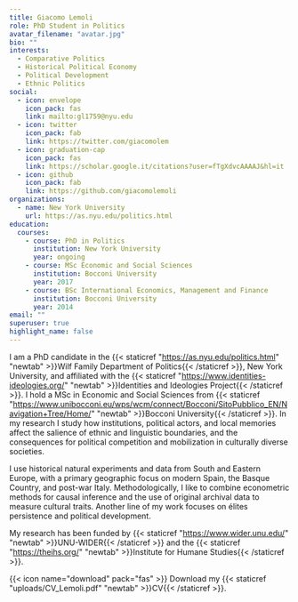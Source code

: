 ```yaml
---
title: Giacomo Lemoli
role: PhD Student in Politics
avatar_filename: "avatar.jpg"
bio: ""
interests:
  - Comparative Politics
  - Historical Political Economy
  - Political Development
  - Ethnic Politics
social:
  - icon: envelope
    icon_pack: fas
    link: mailto:gl1759@nyu.edu
  - icon: twitter
    icon_pack: fab
    link: https://twitter.com/giacomolem
  - icon: graduation-cap
    icon_pack: fas
    link: https://scholar.google.it/citations?user=fTgXdvcAAAAJ&hl=it
  - icon: github
    icon_pack: fab
    link: https://github.com/giacomolemoli
organizations:
  - name: New York University
    url: https://as.nyu.edu/politics.html
education:
  courses:
    - course: PhD in Politics
      institution: New York University
      year: ongoing
    - course: MSc Economic and Social Sciences
      institution: Bocconi University
      year: 2017
    - course: BSc International Economics, Management and Finance
      institution: Bocconi University
      year: 2014
email: ""
superuser: true
highlight_name: false
---
```

I am a PhD candidate in the {{< staticref "https://as.nyu.edu/politics.html" "newtab" >}}Wilf Family Department of Politics{{< /staticref >}}, New York University, and affiliated with the {{< staticref "https://www.identities-ideologies.org/" "newtab" >}}Identities and Ideologies Project{{< /staticref >}}. I hold a MSc in Economic and Social Sciences from {{< staticref "https://www.unibocconi.eu/wps/wcm/connect/Bocconi/SitoPubblico_EN/Navigation+Tree/Home/" "newtab" >}}Bocconi University{{< /staticref >}}. In my research I study how institutions, political actors, and local memories affect the salience of ethnic and linguistic boundaries, and the consequences for political competition and mobilization in culturally diverse societies. 

I use historical natural experiments and data from South and Eastern Europe, with a primary geographic focus on modern Spain, the Basque Country, and post-war Italy. Methodologically, I like to combine econometric methods for causal inference and the use of original archival data to measure cultural traits. Another line of my work focuses on élites persistence and political development.

My research has been funded by {{< staticref "https://www.wider.unu.edu/" "newtab" >}}UNU-WIDER{{< /staticref >}} and the {{< staticref "https://theihs.org/" "newtab" >}}Institute for Humane Studies{{< /staticref >}}.

{{< icon name="download" pack="fas" >}} Download my {{< staticref "uploads/CV_Lemoli.pdf" "newtab" >}}CV{{< /staticref >}}.

